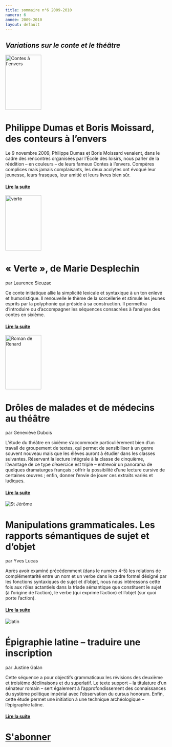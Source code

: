 ```yaml
---
title: sommaire n°6 2009-2010
numero: 6
annee: 2009-2010
layout: default
---
```

<h2><em>Variations sur le conte et le théâtre</em></h2>
<img class="image" src="/pages/static/sommaires/images/1_dumas_moissard.jpg" width="112" height="171" alt="Contes à l'envers" />
<h1>Philippe Dumas et Boris Moissard, des conteurs à l’envers</h1>
<p>Le 9 novembre 2009, Philippe Dumas et Boris Moissard venaient, dans le cadre des rencontres organisées par l’École des loisirs, nous parler de la réédition – en couleurs – de leurs fameux Contes à l’envers. Compères complices mais jamais complaisants, les deux acolytes ont évoqué leur jeunesse, leurs frasques, leur amitié et leurs livres bien sûr.</p>
<h4 class="marge_dessous"><a href="/articles">Lire la suite </a></h4>

<img src="/pages/static/sommaires/images/2_verte.jpg" alt="verte" width="112" height="172" class="image" />
<h1>« Verte », de Marie Desplechin</h1>
<p>par Laurence Sieuzac﻿</p>
<p class="aligner">Ce conte initiatique allie la simplicité lexicale et syntaxique à un ton enlevé et humoristique. Il renouvelle le thème de la sorcellerie et stimule les jeunes esprits par la polyphonie qui préside à sa construction. Il permettra d’introduire ou d’accompagner les séquences consacrées à l’analyse des contes en sixième.</p>
<h4><a href="/articles">Lire la suite </a></h4>

<img src="/pages/static/sommaires/images/3_roman_renart.jpg" alt="Roman de Renard" width="112" height="169" class="image" />
<h1>Drôles de malades et de médecins au théâtre</h1>
<p>par Geneviève Dubois</p>
<p class="aligner">L’étude du théâtre en sixième s’accommode particulièrement bien d’un travail de groupement de textes, qui permet de sensibiliser à un genre souvent nouveau mais que les élèves auront à étudier dans les classes suivantes. Réservant la lecture intégrale à la classe de cinquième, l’avantage de ce type d’exercice est triple – entrevoir un panorama de quelques dramaturges français ; offrir la possibilité d’une lecture cursive de certaines œuvres ; enfin, donner l’envie de jouer ces extraits variés et ludiques.</p>
<h4><a href="/articles">Lire la suite </a></h4>

<img src="/pages/static/sommaires/images/4_saint_jerome.jpg" alt="St Jérôme" class="image" />
<h1>Manipulations grammaticales. Les rapports sémantiques de sujet et d’objet</h1>
<p>par Yves Lucas</p>
<p class="aligner">Après avoir examiné précédemment (dans le numéro 4-5) les relations de complémentarité entre un nom et un verbe dans le cadre formel désigné par les fonctions syntaxiques de sujet et d’objet, nous nous intéressons cette fois aux rôles actantiels dans la triade sémantique que constituent le sujet (à l’origine de l’action), le verbe (qui exprime l’action) et l’objet (sur quoi porte l’action).</p>
<h4><a href="/articles">Lire la suite </a></h4>

<img src="/pages/static/sommaires/images/5_latin.jpg" alt="latin" class="image" />
<h1>Épigraphie latine – traduire une inscription</h1>
<p>par Justine Galan</p>
<p class="aligner">Cette séquence a pour objectifs grammaticaux les révisions des deuxième et troisième déclinaisons et du superlatif. Le texte support – la titulature d’un sénateur romain – sert également à l’approfondissement des connaissances du système politique impérial avec l’observation du cursus honorum. Enfin, cette étude permet une initiation à une technique archéologique – l’épigraphie latine.</p>
<h4><a href="/articles">Lire la suite </a> </h4>
<h1 class="dessous_centre"><a href="/articles" target="_top">S'abonner</a></h1>
